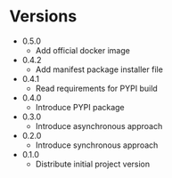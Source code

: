 Versions
============

* 0.5.0
  * Add official docker image
* 0.4.2 
  * Add manifest package installer file
* 0.4.1
  * Read requirements for PYPI build
* 0.4.0
  * Introduce PYPI package
* 0.3.0
  * Introduce asynchronous approach
* 0.2.0
  * Introduce synchronous approach
* 0.1.0
  * Distribute initial project version